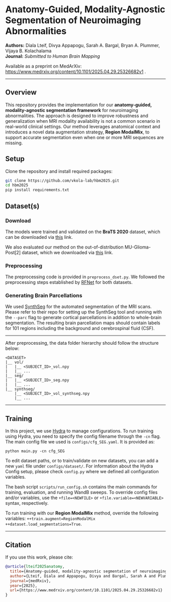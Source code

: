 # Anatomy-Guided, Modality-Agnostic Segmentation of Neuroimaging Abnormalities

**Authors:** Diala Lteif, Divya Appapogu, Sarah A. Bargal, Bryan A. Plummer, Vijaya B. Kolachalama  
**Journal:** *Submitted to Human Brain Mapping*

Available as a preprint on MedArXiv: https://www.medrxiv.org/content/10.1101/2025.04.29.25326682v1 .

---

## Overview

This repository provides the implementation for our **anatomy-guided, modality-agnostic segmentation framework** for neuroimaging abnormalities. The approach is designed to improve robustness and generalization when MRI modality availability is not a common scenario in real-world clinical settings. Our method leverages anatomical context and introduces a novel data augmentation strategy, **Region ModalMix**, to support accurate segmentation even when one or more MRI sequences are missing.

## Setup

Clone the repository and install required packages:

```bash
git clone https://github.com/vkola-lab/hbm2025.git
cd hbm2025
pip install requirements.txt

```

## Dataset(s)

### Download

The models were trained and validated on the **BraTS 2020** dataset, which can be downloaded via [this](https://www.med.upenn.edu/cbica/brats2020/data.html) link.

We also evaluated our method on the out-of-distribution MU-Glioma-Post[2] dataset, which we downloaded via [this](https://www.cancerimagingarchive.net/collection/mu-glioma-post/) link. 

### Preprocessing

The preprocessing code is provided in `preprocess_dset.py`. We followed the preprocessing steps established by [RFNet](https://github.com/dyh127/RFNet) for both datasets.

### Generating Brain Parcellations

We used [SynthSeg](https://github.com/BBillot/SynthSeg) for the automated segmentation of the MRI scans. Please refer to their repo for setting up the SynthSeg tool and running with the `--parc` flag to generate cortical parcellations in addition to whole-brain segmentation. The resulting brain parcellation maps should contain labels for 101 regions including the background and cerebrospinal fluid (CSF).

***

After preprocessing, the data folder hierarchy should follow the structure below:
```
<DATASET>
|__ vol/
|   |__ <SUBJECT_ID>_vol.npy
|   |__ ...
|__ seg/
|   |__ <SUBJECT_ID>_seg.npy
|   |__ ...
|__ synthseg/
    |__ <SUBJECT_ID>_vol_synthseg.npy
    |__ ...

```

---

## Training

In this project, we use [Hydra](https://hydra.cc/) to manage configurations. To run training using Hydra, you need to specify the config filename through the `-cn` flag. The main config file we used is `configs/cfg_SEG.yaml`. It is provided as:
```
python main.py -cn cfg_SEG 
```

To edit dataset paths, or to train/validate on new datasets, you can add a new `yaml` file under `configs/dataset/`. For information about the Hydra Config setup, please check `config.py` where we defined all configuration variables.

The bash script `scripts/run_config.sh` contains the main commands for training, evaluation, and running WandB sweeps. To override config files and/or variables, use the `+file=<NEWFILE>` or `+file.variable=<NEWVARIABLE>` syntax, respectively.

To run training with our **Region ModalMix** method, override the following variables: ``++train.augment=RegionModalMix ++dataset.load_segmentations=True``.

---

## Citation

If you use this work, please cite:

```bibtex
@article{lteif2025anatomy,
  title={Anatomy-guided, modality-agnostic segmentation of neuroimaging abnormalities},
  author={Lteif, Diala and Appapogu, Divya and Bargal, Sarah A and Plummer, Bryan A and Kolachalama, Vijaya B},
  journal={medRxiv},
  year={2025},
  url={https://www.medrxiv.org/content/10.1101/2025.04.29.25326682v1}
}
```

